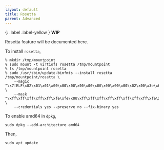 ```yaml
---
layout: default
title: Rosetta
parent: Advanced
---
```

{: .label .label-yellow }
**WIP**

Rosetta feature will be documented here.

To install `rosetta`, 
```shell
% mkdir /tmp/mountpoint
% sudo mount -t virtiofs rosetta /tmp/mountpoint
% ls /tmp/mountpoint rosetta
% sudo /usr/sbin/update-binfmts --install rosetta /tmp/mountpoint/rosetta \
    --magic "\x7fELF\x02\x01\x01\x00\x00\x00\x00\x00\x00\x00\x00\x00\x02\x00\x3e\x00" \
    --mask "\xff\xff\xff\xff\xff\xfe\xfe\x00\xff\xff\xff\xff\xff\xff\xff\xff\xfe\xff\xff\xff" \
    --credentials yes --preserve no --fix-binary yes
```

To enable amd64 in `dpkg`, 
```shell
sudo dpkg --add-architecture amd64
```

Then, 
```shell
sudo apt update
```
